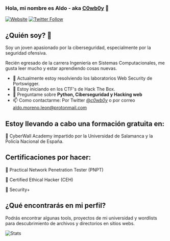 ### Hola, mi nombre es Aldo - aka [C0wb0y][website] 👋

[![Website](https://img.shields.io/website?label=aldo-moreno-leon.github.io&style=for-the-badge&url=https://aldo-moreno-leon.github.io/)](https://aldo-moreno-leon.github.io/)
[![Twitter Follow](https://img.shields.io/twitter/follow/_c0wb0y_?color=1DA1F2&logo=twitter&style=for-the-badge)](https://twitter.com/intent/follow?original_referer=https%3A%2F%2Fgithub.com%2F_c0wb0y_&screen_name=_c0wb0y_)

## ¿Quién soy? 🤔

Soy un joven apasionado por la ciberseguridad, especialmente por la seguridad ofensiva.

Recién egresado de la carrera Ingeniería en Sistemas Computacionales, me gusta leer mucho y estar aprendiendo cosas nuevas.

- 🔭 Actualmente estoy resolviendo los laboratorios Web Security de Portswigger.
- 🌱 Estoy iniciando en los CTF's de Hack The Box.
- 💬 Preguntame sobre **Python, Ciberseguridad y Hacking web**
- 📫 Como contactarme: Por Twitter [@_c0wb0y_](https://twitter.com/_c0wb0y_) o por correo aldo.moreno.leon@protonmail.com

## Estoy llevando a cabo una formación gratuita en:

🔴 CyberWall Academy impartido por la Universidad de Salamanca y la Policía Nacional de España.

## Certificaciones por hacer:

🔵 Practical Network Penetration Tester (PNPT)

🔵 Certified Ethical Hacker (CEH)

🔵 Security+

## ¿Qué encontrarás en mi perfil?

Podrás encontrar algunas tools, proyectos de mi universidad y wordlists para descubrimiento de archivos y directorios en sitios webs.

<img src="https://github-readme-stats.vercel.app/api?username=aldo-moreno-leon&show_icons=true&theme=chartreuse-dark" alt="Stats">

[website]: https://aldo-moreno-leon.github.io/
